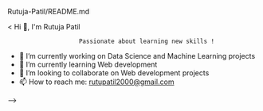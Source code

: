 Rutuja-Patil/README.md

<                             Hi 👋, I'm Rutuja Patil

                        Passionate about learning new skills !


- 🔭 I’m currently working on Data Science and Machine Learning projects
- 🌱 I’m currently learning Web development
- 👯 I’m looking to collaborate on Web development projects
- 📫 How to reach me: rutupatil2000@gmail.com

-->
